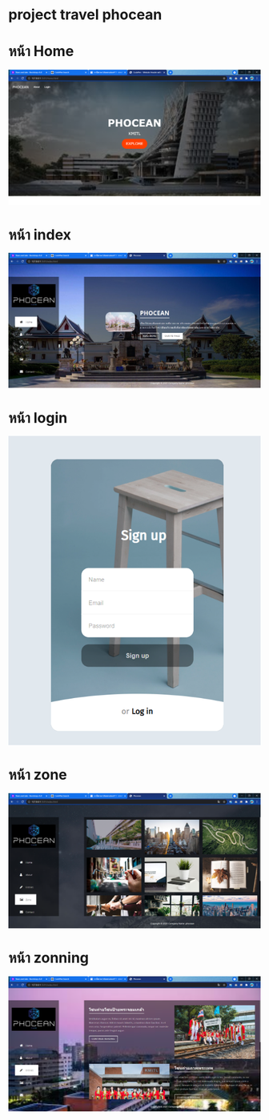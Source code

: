 # project travel phocean

# หน้า Home

![](imagesproject/home.PNG)

# หน้า index
![](imagesproject/index.PNG)

# หน้า login
![](imagesproject/login.PNG)


# หน้า zone
![](imagesproject/zone.PNG)

# หน้า zonning
![](imagesproject/zonning.PNG)
